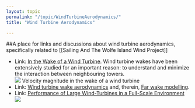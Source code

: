 ```yaml
---
layout: topic
permalink: "/topic/WindTurbineAerodynamics/"
title: "Wind Turbine Aerodynamics"

---
```


##A place for links and discussions about wind turbine aerodynamics, specifically related to [[Sailing And The Wolfe Island Wind Project]]

<ul>
<li> Link: <a href="http://www.fluent.com/about/news/newsletters/02v11i1/a1.htm">In the Wake of a Wind Turbine</a>.
Wind turbine wakes have been extensively studied for an important reason: to understand and minimize the interaction between neighbouring towers.
<div><a href="http://www.fluent.com/about/news/newsletters/02v11i1/a1.htm"><img src="http://www.fluent.com/about/news/newsletters/02v11i1/img/a1i5_lg.gif"></a>
Velocity magnitude in the wake of a wind turbine
</div>

<li> Link: <a href="http://www.windenergy.citg.tudelft.nl/content/research/pdfs/pias2003-njv.pdf">Wind turbine wake aerodynamics</a> and, therein, <a href="http://www.windenergy.citg.tudelft.nl/content/research/pdfs/pias2003-njv.pdf#page=29">Far wake modelling</a>.

<li> Link: <a href="http://www.efluids.com/efluids/gallery/gallery_pages/wind_turbine.htm">Performance of Large Wind-Turbines in a Full-Scale Environment</a>
<img src="http://www.efluids.com/efluids/gallery/gallery_images/spout_2.jpg">

</ul>



